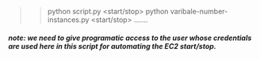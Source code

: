 >> python script.py <start/stop> <instance-id>
>> python varibale-number-instances.py <start/stop> <instance-id> <instance-id> ....... 
##### note: we need to give programatic access to the user whose credentials are used here in this script for automating the EC2 start/stop.
